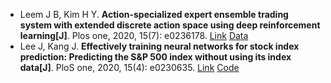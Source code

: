 * Leem J B, Kim H Y. <b>Action-specialized expert ensemble trading system with extended discrete action space using deep reinforcement learning[J]</b>. Plos one, 2020, 15(7): e0236178. [Link](https://journals.plos.org/plosone/article?id=10.1371/journal.pone.0236178) [Data](https://github.com/JoonBumLeem/Time-series-dataset)
* Lee J, Kang J. <b>Effectively training neural networks for stock index prediction: Predicting the S&P 500 index without using its index data[J]</b>. PloS one, 2020, 15(4): e0230635. [Link](https://journals.plos.org/plosone/article?id=10.1371/journal.pone.0230635) [Code](https://github.com/lee-jinho/IndexPrediction/)
